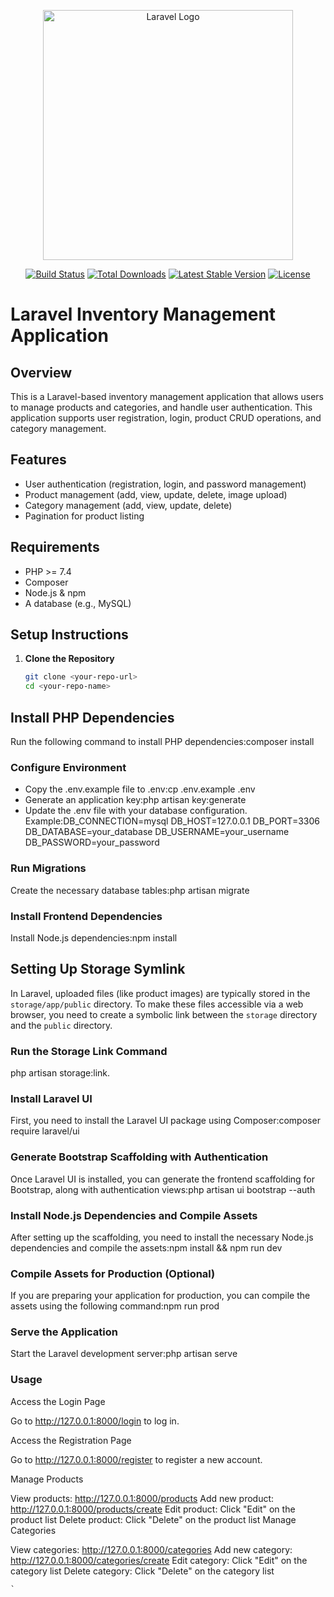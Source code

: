 <p align="center"><a href="https://laravel.com" target="_blank"><img src="https://raw.githubusercontent.com/laravel/art/master/logo-lockup/5%20SVG/2%20CMYK/1%20Full%20Color/laravel-logolockup-cmyk-red.svg" width="400" alt="Laravel Logo"></a></p>

<p align="center">
<a href="https://github.com/laravel/framework/actions"><img src="https://github.com/laravel/framework/workflows/tests/badge.svg" alt="Build Status"></a>
<a href="https://packagist.org/packages/laravel/framework"><img src="https://img.shields.io/packagist/dt/laravel/framework" alt="Total Downloads"></a>
<a href="https://packagist.org/packages/laravel/framework"><img src="https://img.shields.io/packagist/v/laravel/framework" alt="Latest Stable Version"></a>
<a href="https://packagist.org/packages/laravel/framework"><img src="https://img.shields.io/packagist/l/laravel/framework" alt="License"></a>
</p>





# Laravel Inventory Management Application

## Overview

This is a Laravel-based inventory management application that allows users to manage products and categories, and handle user authentication. This application supports user registration, login, product CRUD operations, and category management.

## Features

- User authentication (registration, login, and password management)
- Product management (add, view, update, delete, image upload)
- Category management (add, view, update, delete)
- Pagination for product listing

## Requirements

- PHP >= 7.4
- Composer
- Node.js & npm
- A database (e.g., MySQL)

## Setup Instructions

1. **Clone the Repository**

   ```bash
   git clone <your-repo-url>
   cd <your-repo-name>


## Install PHP Dependencies

Run the following command to install PHP dependencies:composer install

### Configure Environment

- Copy the .env.example file to .env:cp .env.example .env
- Generate an application key:php artisan key:generate
- Update the .env file with your database configuration.
   Example:DB_CONNECTION=mysql
   DB_HOST=127.0.0.1
   DB_PORT=3306
   DB_DATABASE=your_database
   DB_USERNAME=your_username
   DB_PASSWORD=your_password

### Run Migrations

Create the necessary database tables:php artisan migrate

### Install Frontend Dependencies

Install Node.js dependencies:npm install

## Setting Up Storage Symlink

In Laravel, uploaded files (like product images) are typically stored in the `storage/app/public` directory. To make these files accessible via a web browser, you need to create a symbolic link between the `storage` directory and the `public` directory.

### Run the Storage Link Command



php artisan storage:link.

### Install Laravel UI

First, you need to install the Laravel UI package using Composer:composer require laravel/ui

### Generate Bootstrap Scaffolding with Authentication

Once Laravel UI is installed, you can generate the frontend scaffolding for Bootstrap, along with authentication views:php artisan ui bootstrap --auth

### Install Node.js Dependencies and Compile Assets

After setting up the scaffolding, you need to install the necessary Node.js dependencies and compile the assets:npm install && npm run dev

### Compile Assets for Production (Optional)

If you are preparing your application for production, you can compile the assets using the following command:npm run prod

### Serve the Application

Start the Laravel development server:php artisan serve


 ### Usage


 Access the Login Page

Go to http://127.0.0.1:8000/login to log in.

Access the Registration Page

Go to http://127.0.0.1:8000/register to register a new account.

Manage Products

View products: http://127.0.0.1:8000/products
Add new product: http://127.0.0.1:8000/products/create
Edit product: Click "Edit" on the product list
Delete product: Click "Delete" on the product list
Manage Categories

View categories: http://127.0.0.1:8000/categories
Add new category: http://127.0.0.1:8000/categories/create
Edit category: Click "Edit" on the category list
Delete category: Click "Delete" on the category list


    `













